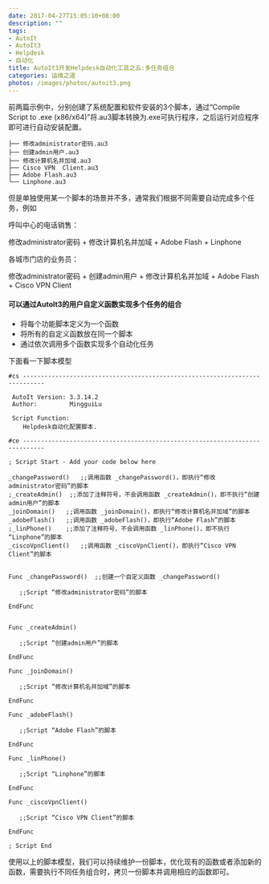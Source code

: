 ```yaml
---
date: 2017-04-27T15:05:10+08:00
description: ""
tags: 
- AutoIt
- AutoIt3
- Helpdesk
- 自动化
title: AutoIt3开发Helpdesk自动化工具之五:多任务组合
categories: 运维之道
photos: /images/photos/autoit3.png
---
```


前两篇示例中，分别创建了系统配置和软件安装的3个脚本，通过“Compile Script to .exe (x86/x64)”将.au3脚本转换为.exe可执行程序，之后运行对应程序即可进行自动安装配置。

    ├── 修改administrator密码.au3
    ├── 创建admin用户.au3
    ├── 修改计算机名并加域.au3
    ├── Cisco VPN  Client.au3
    ├── Adobe Flash.au3
    └── Linphone.au3

但是单独使用某一个脚本的场景并不多，通常我们根据不同需要自动完成多个任务，例如

呼叫中心的电话销售：

修改administrator密码 + 修改计算机名并加域 + Adobe Flash + Linphone

各城市门店的业务员：

修改administrator密码 + 创建admin用户 + 修改计算机名并加域 + Adobe Flash + Cisco VPN Client

<!--more-->

#### 可以通过AutoIt3的用户自定义函数实现多个任务的组合

* 将每个功能脚本定义为一个函数
* 将所有的自定义函数放在同一个脚本
* 通过依次调用多个函数实现多个自动化任务

下面看一下脚本模型

    #cs ----------------------------------------------------------------------------
    
     AutoIt Version: 3.3.14.2
     Author:         MingguiLu
    
     Script Function:
    	Helpdesk自动化配置脚本.
    
    #ce ----------------------------------------------------------------------------
    
    ; Script Start - Add your code below here
    
    _changePassword()	;;调用函数 _changePassword()，即执行“修改administrator密码”的脚本
    ;_createAdmin()  ;;添加了注释符号，不会调用函数 _createAdmin()，即不执行“创建admin用户”的脚本
    _joinDomain()   ;;调用函数 _joinDomain()，即执行“修改计算机名并加域”的脚本
    _adobeFlash()   ;;调用函数 _adobeFlash()，即执行“Adobe Flash”的脚本
    ;_linPhone()    ;;添加了注释符号，不会调用函数 _linPhone()，即不执行 “Linphone”的脚本
    _ciscoVpnClient()   ;;调用函数 _ciscoVpnClient()，即执行“Cisco VPN Client”的脚本
    
    
    Func _changePassword()  ;;创建一个自定义函数 _changePassword()
    
       ;;Script	“修改administrator密码”的脚本
    
    EndFunc
    
    
    Func _createAdmin()
    
       ;;Script “创建admin用户”的脚本
    
    EndFunc
    
    Func _joinDomain()
    
       ;;Script “修改计算机名并加域”的脚本
    
    EndFunc
    
    Func _adobeFlash()
    
       ;;Script “Adobe Flash”的脚本
    
    EndFunc
    
    Func _linPhone()
    
       ;;Script “Linphone”的脚本
    
    EndFunc
    
    Func _ciscoVpnClient()
    
       ;;Script “Cisco VPN Client”的脚本
    
    EndFunc
    
    ; Script End
    

使用以上的脚本模型，我们可以持续维护一份脚本，优化现有的函数或者添加新的函数，需要执行不同任务组合时，拷贝一份脚本并调用相应的函数即可。

